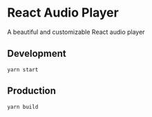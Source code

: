 # React Audio Player

A beautiful and customizable React audio player

## Development

```yarn start```

## Production

```yarn build```